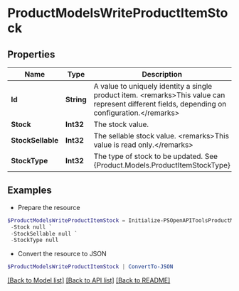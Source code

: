 # ProductModelsWriteProductItemStock
## Properties

Name | Type | Description | Notes
------------ | ------------- | ------------- | -------------
**Id** | **String** | A value to uniquely identity a single product item.  &lt;remarks&gt;This value can represent different fields, depending on configuration.&lt;/remarks&gt; | [optional] 
**Stock** | **Int32** | The stock value. | [optional] 
**StockSellable** | **Int32** | The sellable stock value.  &lt;remarks&gt;This value is read only.&lt;/remarks&gt; | [optional] 
**StockType** | **Int32** | The type of stock to be updated. See {Product.Models.ProductItemStockType} | [optional] 

## Examples

- Prepare the resource
```powershell
$ProductModelsWriteProductItemStock = Initialize-PSOpenAPIToolsProductModelsWriteProductItemStock  -Id null `
 -Stock null `
 -StockSellable null `
 -StockType null
```

- Convert the resource to JSON
```powershell
$ProductModelsWriteProductItemStock | ConvertTo-JSON
```

[[Back to Model list]](../README.md#documentation-for-models) [[Back to API list]](../README.md#documentation-for-api-endpoints) [[Back to README]](../README.md)

